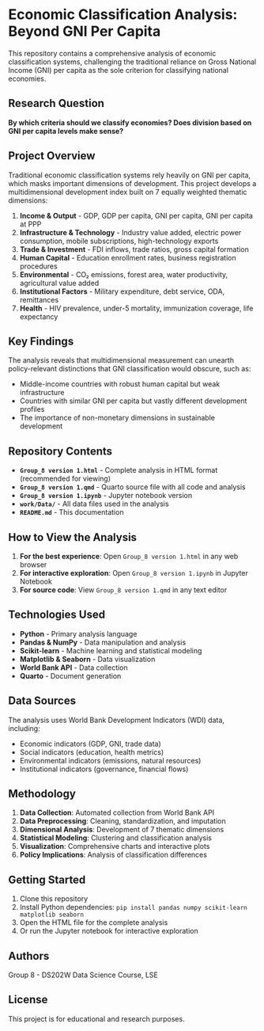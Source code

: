# Economic Classification Analysis: Beyond GNI Per Capita

This repository contains a comprehensive analysis of economic classification systems, challenging the traditional reliance on Gross National Income (GNI) per capita as the sole criterion for classifying national economies.

## Research Question

**By which criteria should we classify economies? Does division based on GNI per capita levels make sense?**

## Project Overview

Traditional economic classification systems rely heavily on GNI per capita, which masks important dimensions of development. This project develops a multidimensional development index built on 7 equally weighted thematic dimensions:

1. **Income & Output** - GDP, GDP per capita, GNI per capita, GNI per capita at PPP
2. **Infrastructure & Technology** - Industry value added, electric power consumption, mobile subscriptions, high-technology exports
3. **Trade & Investment** - FDI inflows, trade ratios, gross capital formation
4. **Human Capital** - Education enrollment rates, business registration procedures
5. **Environmental** - CO₂ emissions, forest area, water productivity, agricultural value added
6. **Institutional Factors** - Military expenditure, debt service, ODA, remittances
7. **Health** - HIV prevalence, under-5 mortality, immunization coverage, life expectancy

## Key Findings

The analysis reveals that multidimensional measurement can unearth policy-relevant distinctions that GNI classification would obscure, such as:
- Middle-income countries with robust human capital but weak infrastructure
- Countries with similar GNI per capita but vastly different development profiles
- The importance of non-monetary dimensions in sustainable development

## Repository Contents

- **`Group_8 version 1.html`** - Complete analysis in HTML format (recommended for viewing)
- **`Group_8 version 1.qmd`** - Quarto source file with all code and analysis
- **`Group_8 version 1.ipynb`** - Jupyter notebook version
- **`work/Data/`** - All data files used in the analysis
- **`README.md`** - This documentation

## How to View the Analysis

1. **For the best experience**: Open `Group_8 version 1.html` in any web browser
2. **For interactive exploration**: Open `Group_8 version 1.ipynb` in Jupyter Notebook
3. **For source code**: View `Group_8 version 1.qmd` in any text editor

## Technologies Used

- **Python** - Primary analysis language
- **Pandas & NumPy** - Data manipulation and analysis
- **Scikit-learn** - Machine learning and statistical modeling
- **Matplotlib & Seaborn** - Data visualization
- **World Bank API** - Data collection
- **Quarto** - Document generation

## Data Sources

The analysis uses World Bank Development Indicators (WDI) data, including:
- Economic indicators (GDP, GNI, trade data)
- Social indicators (education, health metrics)
- Environmental indicators (emissions, natural resources)
- Institutional indicators (governance, financial flows)

## Methodology

1. **Data Collection**: Automated collection from World Bank API
2. **Data Preprocessing**: Cleaning, standardization, and imputation
3. **Dimensional Analysis**: Development of 7 thematic dimensions
4. **Statistical Modeling**: Clustering and classification analysis
5. **Visualization**: Comprehensive charts and interactive plots
6. **Policy Implications**: Analysis of classification differences

## Getting Started

1. Clone this repository
2. Install Python dependencies: `pip install pandas numpy scikit-learn matplotlib seaborn`
3. Open the HTML file for the complete analysis
4. Or run the Jupyter notebook for interactive exploration

## Authors

Group 8 - DS202W Data Science Course, LSE

## License

This project is for educational and research purposes. 